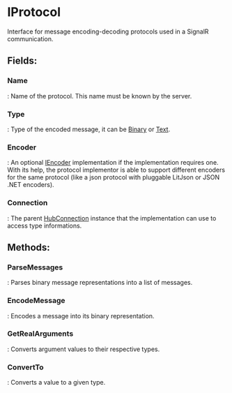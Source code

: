 # IProtocol

Interface for message encoding-decoding protocols used in a SignalR communication. 

## **Fields**:
### **Name**
: Name of the protocol. This name must be known by the server. 
### **Type**
: Type of the encoded message, it can be [Binary](../SignalR/TransferModes.md#binary) or [Text](../SignalR/TransferModes.md#text). 
### **Encoder**
: An optional [IEncoder](../SignalR/IEncoder.md) implementation if the implementation requires one. With its help, the protocol implementor is able to support different encoders for the same protocol (like a json protocol with pluggable LitJson or JSON .NET encoders). 
### **Connection**
: The parent [HubConnection](../SignalR/HubConnection.md) instance that the implementation can use to access type informations. 
## **Methods**:

### **ParseMessages**
: Parses binary message representations into a list of messages. 

### **EncodeMessage**
: Encodes a message into its binary representation. 

### **GetRealArguments**
: Converts argument values to their respective types. 

### **ConvertTo**
: Converts a value to a given type. 
